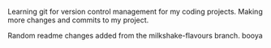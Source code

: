 Learning git for version control management for my coding projects.
Making more changes and commits to my project.

Random readme changes added from the milkshake-flavours branch.
booya
